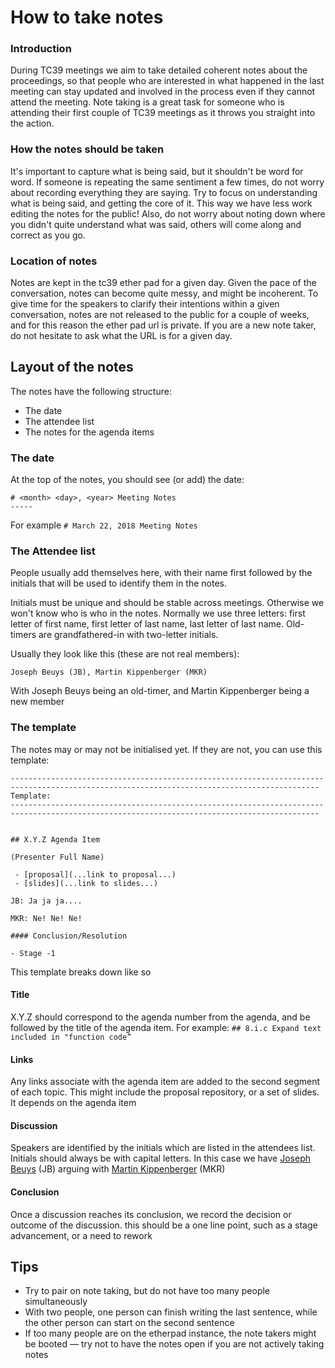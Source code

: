 # How to take notes

### Introduction

During TC39 meetings we aim to take detailed coherent notes about the proceedings, so that people who are interested in what happened in the last meeting can stay updated and involved in the process even if they cannot attend the meeting. Note taking is a great task for someone who is attending their first couple of TC39 meetings as it throws you straight into the action.

### How the notes should be taken

It's important to capture what is being said, but it shouldn't be word for word. If someone is
repeating the same sentiment a few times, do not worry about recording everything they are saying.
Try to focus on understanding what is being said, and getting the core of it. This way we have less
work editing the notes for the public! Also, do not worry about noting down where you didn't quite
understand what was said, others will come along and correct as you go.

### Location of notes

Notes are kept in the tc39 ether pad for a given day. Given the pace of the conversation, notes can become quite messy, and might be incoherent. To give time for the speakers to clarify their intentions within a given conversation, notes are not released to the public for a couple of weeks, and for this reason the ether pad url is private. If you are a new note taker, do not hesitate to ask what the URL is for a given day.

## Layout of the notes

The notes have the following structure:
- The date
- The attendee list
- The notes for the agenda items

### The date

At the top of the notes, you should see (or add) the date:

```
# <month> <day>, <year> Meeting Notes
-----
```

For example `# March 22, 2018 Meeting Notes`

### The Attendee list


People usually add themselves here, with their name first followed by the initials that will be used to identify them in the notes.

Initials must be unique and should be stable across meetings. Otherwise we won't know who is who in the notes. Normally we use three letters: first letter of first name, first letter of last name, last letter of last name. Old-timers are grandfathered-in with two-letter initials.

Usually they look like this (these are not real members):

```
Joseph Beuys (JB), Martin Kippenberger (MKR)
```
With Joseph Beuys being an old-timer, and Martin Kippenberger being a new member

### The template

The notes may or may not be initialised yet. If they are not, you can use this template:

```
-------------------------------------------------------------------------------------------------------------------------------------------
Template:
-------------------------------------------------------------------------------------------------------------------------------------------
    
    
## X.Y.Z Agenda Item 
 
(Presenter Full Name)
 
 - [proposal](...link to proposal...)
 - [slides](...link to slides...)
 
JB: Ja ja ja....
 
MKR: Ne! Ne! Ne!
 
#### Conclusion/Resolution
 
- Stage -1 
```

This template breaks down like so

#### Title

X.Y.Z should correspond to the agenda number from the agenda, and be followed by the title of the agenda item. For example: `## 8.i.c Expand text included in "function code”`

#### Links

Any links associate with the agenda item are added to the second segment of each topic. This might include the proposal repository, or a set of slides. It depends on the agenda item

#### Discussion

Speakers are identified by the initials which are listed
in the attendees list. Initials should always be with capital letters. In this case we have [Joseph
Beuys](https://www.youtube.com/watch?v=py_uEHL-la4) (JB) arguing with [Martin
Kippenberger](https://www.youtube.com/watch?v=MJxktqTgRlM) (MKR)

#### Conclusion

Once a discussion reaches its conclusion, we record the decision or outcome of the discussion. this
should be a one line point, such as a stage advancement, or a need to rework

## Tips

- Try to pair on note taking, but do not have too many people simultaneously
- With two people, one person can finish writing the last sentence, while the other person can start on the second sentence
- If too many people are on the etherpad instance, the note takers might be booted — try not to have the notes open if you are not actively taking notes
